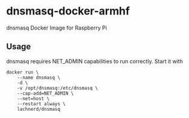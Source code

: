 # dnsmasq-docker-armhf
dnsmasq Docker Image for Raspberry Pi

## Usage
dnsmasq requires NET_ADMIN capabilities to run correctly.
Start it with 
```
docker run \
    --name dnsmasq \
    -d \
    -v /opt/dnsmasq:/etc/dnsmasq \
    --cap-add=NET_ADMIN \
    --net=host \
    --restart always \
    lachnerd/dnsmasq
```
